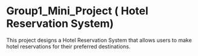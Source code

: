 # Group1_Mini_Project ( Hotel Reservation System)

This project designs a Hotel Reservation System that allows users to make hotel reservations for their preferred destinations.

